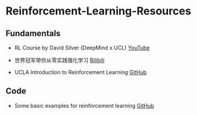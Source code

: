 # Reinforcement-Learning-Resources

## Fundamentals
* RL Course by David Silver (DeepMind x UCL) [YouTube](https://www.youtube.com/playlist?list=PLqYmG7hTraZDM-OYHWgPebj2MfCFzFObQ)

* 世界冠军带你从零实践强化学习 [Bilibili](https://www.bilibili.com/video/BV1yv411i7xd/?vd_source=f79d455fcce402647734c3fa5cb3d56e)

* UCLA Introduction to Reinforcement Learning [GitHub](https://github.com/zhoubolei/introRL)

## Code
* Some basic examples for reinforcement learning [GitHub](https://github.com/ucla-rlcourse/RLexample/tree/master)
